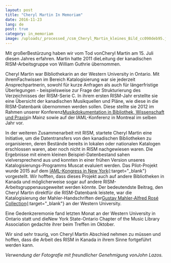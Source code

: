 ```yaml
---
layout: post
title: "Cheryl Martin In Memoriam"
date: 2016-11-23
lang: de
post: true
category: in_memoriam
image: /uploads/_processed_/csm_Cheryl_Martin_kleines_Bild_cc090deb95.jpg
---
```



Mit großerBestürzung haben wir vom Tod vonCheryl Martin am 15. Juli diesen Jahres erfahren. Martin hatte 2011 dieLeitung der kanadischen RISM-Arbeitsgruppe von William Guthrie übernommen.

Cheryl Martin war Bibliothekarin an der Western University in Ontario. Mit ihremFachwissen im Bereich Katalogisierung war sie jederzeit Ansprechpartnerin, sowohl für kurze Anfragen als auch für längerfristige Überlegungen - beispielsweise zur Frage der Strukturierung des Verzeichnisses der RISM-Serie C. In ihrem ersten RISM-Jahr erstellte sie eine Übersicht der kanadischen Musikquellen und Pläne, wie diese in die RISM-Datenbank übernommen werden sollen. Diese stellte sie 2012 im Rahmen unserer Konferenz[Musikdokumentation in Bibliothek, Wissenschaft und Praxis](/de/publikationen/konferenz-2012.html#c2371 "Opens internal link in current window")in Mainz sowie auf der IAML-Konferenz in Montreal im selben Jahr vor.

In der weiteren Zusammenarbeit mit RISM, startete Cheryl Martin eine Initiative, um die Datentransfers von den kanadischen Bibliotheken zu organisieren, deren Bestände bereits in lokalen oder nationalen Katalogen erschlossen waren, aber noch nicht in RISM nachgewiesen waren. Die Ergebnisse mit einem kleinen Beispiel-Datenbestand sahen vielversprechend aus und konnten in einer frühen Version unseres Katalogisierungs-Programms Muscat evaluiert werden. Das Pilot-Projekt wurde 2015 auf dem [IAML-Kongress in New York](http://www.iaml.info/de/congresses/2015-iamlims-new-york){:target="_blank"} vorgestellt. Wir hofften, dass dieses Projekt auch auf andere Bibliotheken in Kanada und möglicherweise sogar auf andere RISM-Arbeitsgruppenausgeweitet werden könnte. Der bedeutendste Beitrag, den Cheryl Martin direktfür die RISM-Datenbank leistete, war die Katalogisierung der Mahler-Handschriften der[Gustav Mahler-Alfred Rosé Collection](http://www.rism.info/en/home/newsdetails/select/press_reviews/article/2/rism-modern-monday-music-manuscripts-in-the-gustav-mahler-alfred-rose-collection.html){:target="_blank"} an der Western University.

Eine Gedenkzeremonie fand letzten Monat an der Western University in Ontario statt und dieNew York State-Ontario Chapter of the Music Library Association gedachte ihrer beim Treffen im Oktober.

Wir sind sehr traurig, von Cheryl Martin Abschied nehmen zu müssen und hoffen, dass die Arbeit des RISM in Kanada in ihrem Sinne fortgeführt werden kann.

_Verwendung der Fotografie mit freundlicher Genehmigung vonJohn Lazos._

<script type="text/javascript">var switchTo5x=true;</script><script type="text/javascript" src="http://w.sharethis.com/button/buttons.js"></script><script type="text/javascript">stLight.options({publisher: "9b601438-1ce1-49d8-bfd7-9cff5df54c17", doNotHash: false, doNotCopy: false, hashAddressBar: false});</script>




